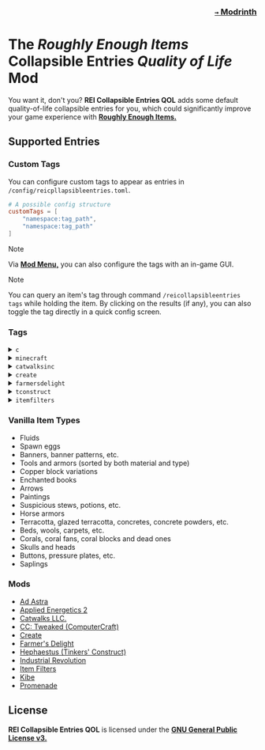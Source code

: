 ### <p align=right>[`→` Modrinth](https://modrinth.com/mod/rei-collapsible-entries)</p>

# The *Roughly Enough Items* Collapsible Entries *Quality of Life* Mod

You want it, don't you? **REI Collapsible Entries QOL** adds some default quality-of-life collapsible entries for you, which could significantly improve your game experience with **[Roughly Enough Items.](https://modrinth.com/mod/rei)**

## Supported Entries

### Custom Tags

You can configure custom tags to appear as entries in `/config/reicpllapsibleentries.toml`.

```toml
# A possible config structure
customTags = [
    "namespace:tag_path",
    "namespace:tag_path"
]
```

> [!NOTE]
> Via **[Mod Menu,](https://modrinth.com/mod/modmenu)** you can also configure the tags with an in-game GUI.

> [!NOTE]
> You can query an item's tag through command `/reicollapsibleentries tags` while holding the item. By clicking on the results (if any), you can also toggle the tag directly in a quick config screen.

### Tags

<details>
  <summary><code>c</code></summary>
  <code>#c:shulker_boxes</code>
  <code>#c:ores</code>
  <code>#c:dyes</code>
  <code>#c:glass_blocks</code>
  <code>#c:glass_panes</code>
</details>

<details>
  <summary><code>minecraft</code></summary>
  <code>#minecraft:carpets</code>
  <code>#minecraft:beds</code>
  <code>#minecraft:banners</code>
  <code>#minecraft:candles</code>
  <code>#minecraft:music_discs</code>
  <code>#minecraft:leaves</code>
  <code>#minecraft:signs</code>
  <code>#minecraft:hanging_signs</code>
  <code>#minecraft:logs</code>
  <code>#minecraft:planks</code>
  <code>#minecraft:stairs</code>
  <code>#minecraft:slabs</code>
  <code>#minecraft:doors</code>
  <code>#minecraft:trapdoors</code>
  <code>#minecraft:fence_gates</code>
  <code>#minecraft:boats</code>
  <code>#minecraft:walls</code>
  <code>#minecraft:fences</code>
  <code>#minecraft:trim_templates</code>
  <code>#minecraft:decorated_pot_sherds</code>
  <code>#minecraft:swords</code>
  <code>#minecraft:shovels</code>
  <code>#minecraft:pickaxes</code>
  <code>#minecraft:axes</code>
  <code>#minecraft:hoes</code>
  <code>#minecraft:small_flowers</code>
  <code>#minecraft:tall_flowers</code>
  <code>#minecraft:rails</code>
  <code>#minecraft:saplings</code>
</details>

<details>
  <summary><code>catwalksinc</code></summary>
  <code>#catwalksinc:filled_paint_rolls</code>
</details>

<details>
  <summary><code>create</code></summary>
  <code>#create:toolboxes</code>
  <code>#create:seats</code>
  <ul>
    <li>
  <details>
    <summary><code>create:stonetypes</code></summary>
    <code>#create:stone_types/veridium</code>
    <code>#create:stone_types/scorchia</code>
    <code>#create:stone_types/scoria</code>
    <code>#create:stone_types/ochrum</code>
    <code>#create:stone_types/limestone</code>
    <code>#create:stone_types/crimsite</code>
    <code>#create:stone_types/asurine</code>
    <code>#create:stone_types/tuff</code>
    <code>#create:stone_types/deepslate</code>
    <code>#create:stone_types/dripstone</code>
    <code>#create:stone_types/calcite</code>
    <code>#create:stone_types/andesite</code>
    <code>#create:stone_types/diorite</code>
    <code>#create:stone_types/granite</code>
  </details>
    </li>
  </ul>
</details>

<details>
  <summary><code>farmersdelight</code></summary>
  <code>#farmersdelight:canvas_signs</code>
</details>

<details>
  <summary><code>tconstruct</code></summary>
  <code>#tconstruct:foundry</code>
  <code>#tconstruct:smeltery</code>
  <details>
    <summary><code>tconstruct:casts</code></summary>
    <code>#tconstruct:casts/red_sand</code>
    <code>#tconstruct:casts/sand</code>
    <code>#tconstruct:casts/gold</code>
  </details>
</details>

<details>
  <summary><code>itemfilters</code></summary>
  <code>#itemfilters:filters</code>
</details>

### Vanilla Item Types

- Fluids
- Spawn eggs
- Banners, banner patterns, etc.
- Tools and armors (sorted by both material and type)
- Copper block variations
- Enchanted books
- Arrows
- Paintings
- Suspicious stews, potions, etc.
- Horse armors
- Terracotta, glazed terracotta, concretes, concrete powders, etc.
- Beds, wools, carpets, etc.
- Corals, coral fans, coral blocks and dead ones
- Skulls and heads
- Buttons, pressure plates, etc.
- Saplings

### Mods

- [Ad Astra](https://modrinth.com/mod/ad-astra)
- [Applied Energetics 2](https://modrinth.com/mod/ae2)
- [Catwalks LLC.](https://modrinth.com/mod/catwalks-llc)
- [CC: Tweaked (ComputerCraft)](https://modrinth.com/mod/cc-tweaked)
- [Create](https://modrinth.com/mod/create-fabric)
- [Farmer's Delight](https://modrinth.com/mod/farmers-delight-fabric)
- [Hephaestus (Tinkers' Construct)](https://modrinth.com/mod/hephaestus)
- [Industrial Revolution](https://www.curseforge.com/minecraft/mc-mods/industrial-revolution)
- [Item Filters](https://www.curseforge.com/minecraft/mc-mods/item-filters)
- [Kibe](https://modrinth.com/mod/kibe)
- [Promenade](https://modrinth.com/mod/promenade)

## License

**REI Collapsible Entries QOL** is licensed under the **[GNU General Public License v3.](LICENSE)**
